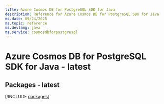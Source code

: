 ```yaml
---
title: Azure Cosmos DB for PostgreSQL SDK for Java
description: Reference for Azure Cosmos DB for PostgreSQL SDK for Java
ms.date: 09/24/2025
ms.topic: reference
ms.devlang: java
ms.service: cosmosdbforpostgresql
---
```

# Azure Cosmos DB for PostgreSQL SDK for Java - latest
## Packages - latest
[!INCLUDE [packages](cosmos-db-for-postgresql-index.md)]